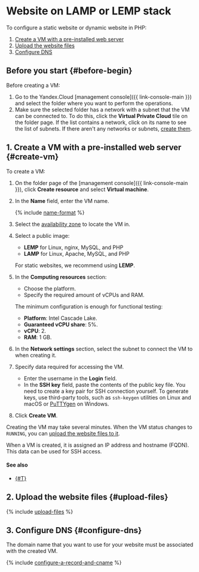 # Website on LAMP or LEMP stack

To configure a static website or dynamic website in PHP:

1. [Create a VM with a pre-installed web server](#create-vm)
1. [Upload the website files](#upload-files)
1. [Configure DNS](#configure-dns)

## Before you start {#before-begin}

Before creating a VM:

1. Go to the Yandex.Cloud [management console]({{ link-console-main }}) and select the folder where you want to perform the operations.
1. Make sure the selected folder has a network with a subnet that the VM can be connected to. To do this, click the **Virtual Private Cloud** tile on the folder page. If the list contains a network, click on its name to see the list of subnets. If there aren't any networks or subnets, [create them](../../vpc/quickstart.md).

## 1. Create a VM with a pre-installed web server {#create-vm}

To create a VM:

1. On the folder page of the [management console]({{ link-console-main }}), click **Create resource** and select **Virtual machine**.

1. In the **Name** field, enter the VM name.

    {% include [name-format](../../_includes/name-format.md) %}

1. Select the [availability zone](../../overview/concepts/geo-scope.md) to locate the VM in.

1. Select a public image:
   * **LEMP** for Linux, nginx, MySQL, and PHP
   * **LAMP** for Linux, Apache, MySQL, and PHP

   For static websites, we recommend using **LEMP**.

1. In the **Computing resources** section:
    - Choose the platform.
    - Specify the required amount of vCPUs and RAM.

    The minimum configuration is enough for functional testing:
    * **Platform**: Intel Cascade Lake.
    * **Guaranteed vCPU share**: 5%.
    * **vCPU**: 2.
    * **RAM**: 1 GB.

1. In the **Network settings** section, select the subnet to connect the VM to when creating it.

1. Specify data required for accessing the VM.
    - Enter the username in the **Login** field.
    - In the **SSH key** field, paste the contents of the public key file.
You need to create a key pair for SSH connection yourself. To generate keys, use third-party tools, such as `ssh-keygen` utilities on Linux and macOS or [PuTTYgen](https://www.chiark.greenend.org.uk/~sgtatham/putty/latest.html) on Windows.

1. Click **Create VM**.

Creating the VM may take several minutes. When the VM status changes to `RUNNING`, you can [upload the website files to it](#upload-files).

When a VM is created, it is assigned an IP address and hostname (FQDN). This data can be used for SSH access.

#### See also

- [{#T}](../../compute/operations/vm-connect/ssh.md)

## 2. Upload the website files {#upload-files}

{% include [upload-files](../_solutions_includes/upload-web-site-files.md) %}

## 3. Configure DNS {#configure-dns}

The domain name that you want to use for your website must be associated with the created VM.

{% include [configure-a-record-and-cname](../_solutions_includes/configure-a-record-and-cname.md) %}

